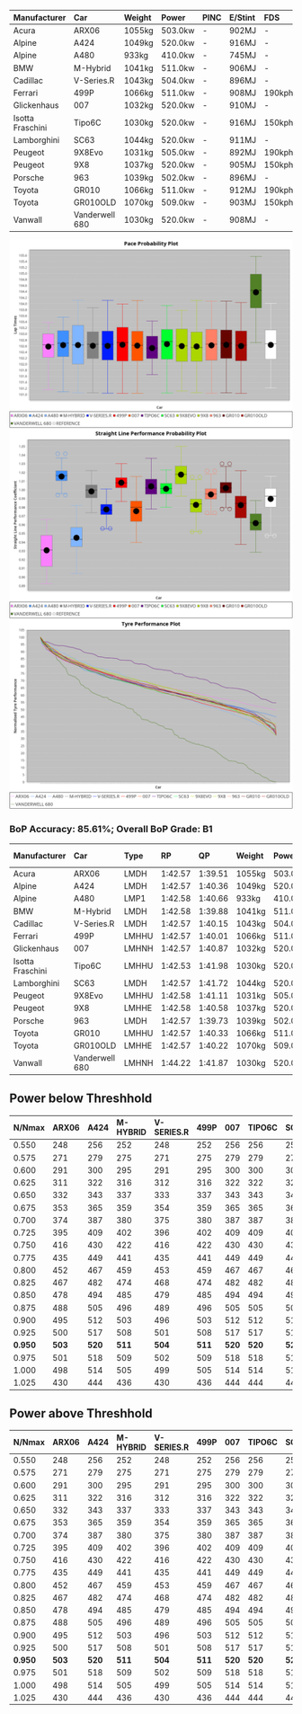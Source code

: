 | Manufacturer     | Car            | Weight | Power   | PINC    | E/Stint | FDS     |
|:-|:-|:-|:-|:-|:-|:-|
| Acura            | ARX06          | 1055kg | 503.0kw |    -    | 902MJ   |    -    |
| Alpine           | A424           | 1049kg | 520.0kw |    -    | 916MJ   |    -    |
| Alpine           | A480           | 933kg  | 410.0kw |    -    | 745MJ   |    -    |
| BMW              | M-Hybrid       | 1041kg | 511.0kw |    -    | 906MJ   |    -    |
| Cadillac         | V-Series.R     | 1043kg | 504.0kw |    -    | 896MJ   |    -    |
| Ferrari          | 499P           | 1066kg | 511.0kw |    -    | 908MJ   | 190kph  |
| Glickenhaus      | 007            | 1032kg | 520.0kw |    -    | 910MJ   |    -    |
| Isotta Fraschini | Tipo6C         | 1030kg | 520.0kw |    -    | 916MJ   | 150kph  |
| Lamborghini      | SC63           | 1044kg | 520.0kw |    -    | 911MJ   |    -    |
| Peugeot          | 9X8Evo         | 1031kg | 505.0kw |    -    | 892MJ   | 190kph  |
| Peugeot          | 9X8            | 1037kg | 520.0kw |    -    | 905MJ   | 150kph  |
| Porsche          | 963            | 1039kg | 502.0kw |    -    | 896MJ   |    -    |
| Toyota           | GR010          | 1066kg | 511.0kw |    -    | 912MJ   | 190kph  |
| Toyota           | GR010OLD       | 1070kg | 509.0kw |    -    | 903MJ   | 150kph  |
| Vanwall          | Vanderwell 680 | 1030kg | 520.0kw |    -    | 908MJ   |    -    |

![PACECHART](./IMG/AUTO.png)
![STRAIGHTLINEPERFORMANCECHART](./IMG/AUTO_sp.png)
![TYREPERFORMANCECHART](./IMG/AUTO_tw.png)

### BoP Accuracy: 85.61%; Overall BoP Grade: B1
| Manufacturer     | Car            | Type  | RP      | QP      | Weight | Power¹  | Threshhold | PINC    | Power²   | E/Stint | AVG Vmax  | FDS     | RDLC | L/Stint | BOP-Grade | Model Accuracy | Model Points | Match%  | SimDiff |
|:-|:-|:-|:-|:-|:-|:-|:-|:-|:-|:-|:-|:-|:-|:-|:-|:-|:-|:-|:-|
| Acura            | ARX06          | LMDH  | 1:42.57 | 1:39.51 | 1055kg | 503.0kw | 0.0kph     |    -    | 503.00kw |  902MJ  | 286.32kph |    -    | 1.01 | 33      | +D1       | 100.00%        | 995          | 69.11%  | #       |
| Alpine           | A424           | LMDH  | 1:42.57 | 1:40.36 | 1049kg | 520.0kw | 0.0kph     |    -    | 520.00kw |  916MJ  | 301.18kph |    -    | 1.00 | 33      | -B1       | 100.00%        | 635          | 85.19%  | ±0.18s  |
| Alpine           | A480           | LMP1  | 1:42.58 | 1:40.66 |  933kg | 410.0kw | 0.0kph     |    -    | 410.00kw |  745MJ  | 285.93kph |    -    | 0.99 | 31      | ~A1       | 98.32%         | 818          | 100.00% | #       |
| BMW              | M-Hybrid       | LMDH  | 1:42.58 | 1:39.88 | 1041kg | 511.0kw | 0.0kph     |    -    | 511.00kw |  906MJ  | 298.07kph |    -    | 1.01 | 33      | -A2       | 100.00%        | 1696         | 93.58%  | ±0.50s  |
| Cadillac         | V-Series.R     | LMDH  | 1:42.57 | 1:40.15 | 1043kg | 504.0kw | 0.0kph     |    -    | 504.00kw |  896MJ  | 293.74kph |    -    | 1.01 | 33      | ~A1       | 98.34%         | 1841         | 95.54%  | ±0.54s  |
| Ferrari          | 499P           | LMHHU | 1:42.57 | 1:40.01 | 1066kg | 511.0kw | 0.0kph     |    -    | 511.00kw |  908MJ  | 298.27kph | 190kph  | 1.02 | 33      | ~A1       | 100.00%        | 1773         | 96.77%  | ±0.25s  |
| Glickenhaus      | 007            | LMHNH | 1:42.57 | 1:40.87 | 1032kg | 520.0kw | 0.0kph     |    -    | 520.00kw |  910MJ  | 296.11kph |    -    | 0.96 | 33      | ~A1       | 98.48%         | 1488         | 100.00% | #       |
| Isotta Fraschini | Tipo6C         | LMHHU | 1:42.53 | 1:41.98 | 1030kg | 520.0kw | 0.0kph     |    -    | 520.00kw |  916MJ  | 300.58kph | 150kph  | 1.07 | 33      | +Ω1       | 100.00%        | 66           | 46.44%  | ±0.01s  |
| Lamborghini      | SC63           | LMDH  | 1:42.57 | 1:41.72 | 1044kg | 520.0kw | 0.0kph     |    -    | 520.00kw |  911MJ  | 299.37kph |    -    | 1.04 | 33      | ~A1       | 100.00%        | 504          | 95.28%  | ±0.48s  |
| Peugeot          | 9X8Evo         | LMHHU | 1:42.58 | 1:41.11 | 1031kg | 505.0kw | 0.0kph     |    -    | 505.00kw |  892MJ  | 300.85kph | 190kph  | 1.02 | 33      | +C1       | 100.00%        | 249          | 76.44%  | #       |
| Peugeot          | 9X8            | LMHHE | 1:42.58 | 1:40.58 | 1037kg | 520.0kw | 0.0kph     |    -    | 520.00kw |  905MJ  | 296.59kph | 150kph  | 1.02 | 33      | ~A1       | 100.00%        | 1199         | 99.82%  | ±0.65s  |
| Porsche          | 963            | LMDH  | 1:42.57 | 1:39.73 | 1039kg | 502.0kw | 0.0kph     |    -    | 502.00kw |  896MJ  | 296.68kph |    -    | 1.01 | 33      | ~A1       | 99.96%         | 4880         | 99.10%  | ±0.35s  |
| Toyota           | GR010          | LMHHU | 1:42.57 | 1:40.33 | 1066kg | 511.0kw | 0.0kph     |    -    | 511.00kw |  912MJ  | 297.20kph | 190kph  | 1.02 | 33      | ~A1       | 99.96%         | 2429         | 99.10%  | ±0.53s  |
| Toyota           | GR010OLD       | LMHHE | 1:42.57 | 1:40.22 | 1070kg | 509.0kw | 0.0kph     |    -    | 509.00kw |  903MJ  | 294.07kph | 150kph  | 1.02 | 33      | +A2       | 100.00%        | 1183         | 90.91%  | #       |
| Vanwall          | Vanderwell 680 | LMHNH | 1:44.22 | 1:41.87 | 1030kg | 520.0kw | 0.0kph     |    -    | 520.00kw |  908MJ  | 294.11kph |    -    | 1.01 | 33      | +Ω1       | 98.84%         | 170          | 36.87%  | #       |

## Power below Threshhold
| N/Nmax    | ARX06   | A424    | M-HYBRID | V-SERIES.R | 499P    | 007     | TIPO6C  | SC63    | 9X8EVO  | 9X8     | 963     | GR010   | GR010OLD | VANDERWELL 680 | ​     | RPM      | A480    |
|:-|:-|:-|:-|:-|:-|:-|:-|:-|:-|:-|:-|:-|:-|:-|:-|:-|:-|
|  0.550    |  248    |  256    |  252     |  248       |  252    |  256    |  256    |  256    |  249    |  256    |  247    |  252    |  251     |  256           |  ​    |   --     |   -     |
|  0.575    |  271    |  279    |  275     |  271       |  275    |  279    |  279    |  279    |  272    |  279    |  270    |  275    |  274     |  279           |  ​    |   --     |   -     |
|  0.600    |  291    |  300    |  295     |  291       |  295    |  300    |  300    |  300    |  292    |  300    |  290    |  295    |  294     |  300           |  ​    |   --     |   -     |
|  0.625    |  311    |  322    |  316     |  312       |  316    |  322    |  322    |  322    |  312    |  322    |  310    |  316    |  315     |  322           |  ​    |   --     |   -     |
|  0.650    |  332    |  343    |  337     |  333       |  337    |  343    |  343    |  343    |  333    |  343    |  331    |  337    |  336     |  343           |  ​    |   --     |   -     |
|  0.675    |  353    |  365    |  359     |  354       |  359    |  365    |  365    |  365    |  355    |  365    |  352    |  359    |  357     |  365           |  ​    |   --     |   -     |
|  0.700    |  374    |  387    |  380     |  375       |  380    |  387    |  387    |  387    |  376    |  387    |  374    |  380    |  379     |  387           |  ​    |   --     |   -     |
|  0.725    |  395    |  409    |  402     |  396       |  402    |  409    |  409    |  409    |  397    |  409    |  395    |  402    |  400     |  409           |  ​    |   --     |   -     |
|  0.750    |  416    |  430    |  422     |  416       |  422    |  430    |  430    |  430    |  417    |  430    |  415    |  422    |  421     |  430           |  ​    |   --     |   -     |
|  0.775    |  435    |  449    |  441     |  435       |  441    |  449    |  449    |  449    |  436    |  449    |  434    |  441    |  440     |  449           |  ​    |  5000    |  241    |
|  0.800    |  452    |  467    |  459     |  453       |  459    |  467    |  467    |  467    |  454    |  467    |  451    |  459    |  457     |  467           |  ​    |  5500    |  284    |
|  0.825    |  467    |  482    |  474     |  468       |  474    |  482    |  482    |  482    |  469    |  482    |  466    |  474    |  472     |  482           |  ​    |  6000    |  318    |
|  0.850    |  478    |  494    |  485     |  479       |  485    |  494    |  494    |  494    |  480    |  494    |  477    |  485    |  484     |  494           |  ​    |  6500    |  359    |
|  0.875    |  488    |  505    |  496     |  489       |  496    |  505    |  505    |  505    |  490    |  505    |  487    |  496    |  494     |  505           |  ​    |  7000    |  401    |
|  0.900    |  495    |  512    |  503     |  496       |  503    |  512    |  512    |  512    |  497    |  512    |  494    |  503    |  501     |  512           |  ​    |  7500    |  411    |
|  0.925    |  500    |  517    |  508     |  501       |  508    |  517    |  517    |  517    |  502    |  517    |  499    |  508    |  506     |  517           |  ​    |  8000    |  407    |
| **0.950** | **503** | **520** | **511**  | **504**    | **511** | **520** | **520** | **520** | **505** | **520** | **502** | **511** | **509**  | **520**        | **​** | **8500** | **410** |
|  0.975    |  501    |  518    |  509     |  502       |  509    |  518    |  518    |  518    |  503    |  518    |  500    |  509    |  507     |  518           |  ​    |  9000    |  205    |
|  1.000    |  498    |  514    |  505     |  499       |  505    |  514    |  514    |  514    |  500    |  514    |  497    |  505    |  504     |  514           |  ​    |   --     |   -     |
|  1.025    |  430    |  444    |  436     |  430       |  436    |  444    |  444    |  444    |  431    |  444    |  429    |  436    |  435     |  444           |  ​    |   --     |   -     |

## Power above Threshhold
| N/Nmax    | ARX06   | A424    | M-HYBRID | V-SERIES.R | 499P    | 007     | TIPO6C  | SC63    | 9X8EVO  | 9X8     | 963     | GR010   | GR010OLD | VANDERWELL 680 | ​     | RPM      | A480    |
|:-|:-|:-|:-|:-|:-|:-|:-|:-|:-|:-|:-|:-|:-|:-|:-|:-|:-|
|  0.550    |  248    |  256    |  252     |  248       |  252    |  256    |  256    |  256    |  249    |  256    |  247    |  252    |  251     |  256           |  ​    |   --     |   -     |
|  0.575    |  271    |  279    |  275     |  271       |  275    |  279    |  279    |  279    |  272    |  279    |  270    |  275    |  274     |  279           |  ​    |   --     |   -     |
|  0.600    |  291    |  300    |  295     |  291       |  295    |  300    |  300    |  300    |  292    |  300    |  290    |  295    |  294     |  300           |  ​    |   --     |   -     |
|  0.625    |  311    |  322    |  316     |  312       |  316    |  322    |  322    |  322    |  312    |  322    |  310    |  316    |  315     |  322           |  ​    |   --     |   -     |
|  0.650    |  332    |  343    |  337     |  333       |  337    |  343    |  343    |  343    |  333    |  343    |  331    |  337    |  336     |  343           |  ​    |   --     |   -     |
|  0.675    |  353    |  365    |  359     |  354       |  359    |  365    |  365    |  365    |  355    |  365    |  352    |  359    |  357     |  365           |  ​    |   --     |   -     |
|  0.700    |  374    |  387    |  380     |  375       |  380    |  387    |  387    |  387    |  376    |  387    |  374    |  380    |  379     |  387           |  ​    |   --     |   -     |
|  0.725    |  395    |  409    |  402     |  396       |  402    |  409    |  409    |  409    |  397    |  409    |  395    |  402    |  400     |  409           |  ​    |   --     |   -     |
|  0.750    |  416    |  430    |  422     |  416       |  422    |  430    |  430    |  430    |  417    |  430    |  415    |  422    |  421     |  430           |  ​    |   --     |   -     |
|  0.775    |  435    |  449    |  441     |  435       |  441    |  449    |  449    |  449    |  436    |  449    |  434    |  441    |  440     |  449           |  ​    |  5000    |  241    |
|  0.800    |  452    |  467    |  459     |  453       |  459    |  467    |  467    |  467    |  454    |  467    |  451    |  459    |  457     |  467           |  ​    |  5500    |  284    |
|  0.825    |  467    |  482    |  474     |  468       |  474    |  482    |  482    |  482    |  469    |  482    |  466    |  474    |  472     |  482           |  ​    |  6000    |  318    |
|  0.850    |  478    |  494    |  485     |  479       |  485    |  494    |  494    |  494    |  480    |  494    |  477    |  485    |  484     |  494           |  ​    |  6500    |  359    |
|  0.875    |  488    |  505    |  496     |  489       |  496    |  505    |  505    |  505    |  490    |  505    |  487    |  496    |  494     |  505           |  ​    |  7000    |  401    |
|  0.900    |  495    |  512    |  503     |  496       |  503    |  512    |  512    |  512    |  497    |  512    |  494    |  503    |  501     |  512           |  ​    |  7500    |  411    |
|  0.925    |  500    |  517    |  508     |  501       |  508    |  517    |  517    |  517    |  502    |  517    |  499    |  508    |  506     |  517           |  ​    |  8000    |  407    |
| **0.950** | **503** | **520** | **511**  | **504**    | **511** | **520** | **520** | **520** | **505** | **520** | **502** | **511** | **509**  | **520**        | **​** | **8500** | **410** |
|  0.975    |  501    |  518    |  509     |  502       |  509    |  518    |  518    |  518    |  503    |  518    |  500    |  509    |  507     |  518           |  ​    |  9000    |  205    |
|  1.000    |  498    |  514    |  505     |  499       |  505    |  514    |  514    |  514    |  500    |  514    |  497    |  505    |  504     |  514           |  ​    |   --     |   -     |
|  1.025    |  430    |  444    |  436     |  430       |  436    |  444    |  444    |  444    |  431    |  444    |  429    |  436    |  435     |  444           |  ​    |   --     |   -     |
